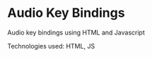 # Audio Key Bindings
Audio key bindings using HTML and Javascript
<p>Technologies used: HTML, JS</p>
